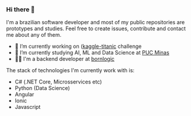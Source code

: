 ### Hi there 👋

I'm a brazilian software developer and most of my public repositories are prototypes and studies. Feel free to create issues, contribute and contact me about any of them.

- 🔭 I’m currently working on ([kaggle-titanic](https://www.kaggle.com/c/titanic/) challenge
- 🌱 I’m currently studying AI, ML and Data Science at [PUC Minas](https://www.pucminas.br/posead/Paginas/curso-detalhes.aspx?PageID=542&moda=1&polo=1&curso=2975&situ=1)
- :man_technologist: I'm a backend developer at [bornlogic](https://github.com/bornlogic)

The stack of technologies I'm currently work with is:

- C# (.NET Core, Microsservices etc)
- Python (Data Science)
- Angular
- Ionic
- Javascript
